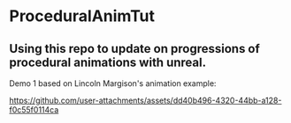 # ProceduralAnimTut


## Using this repo to update on progressions of procedural animations with unreal.

Demo 1 based on Lincoln Margison's animation example:


https://github.com/user-attachments/assets/dd40b496-4320-44bb-a128-f0c55f0114ca

